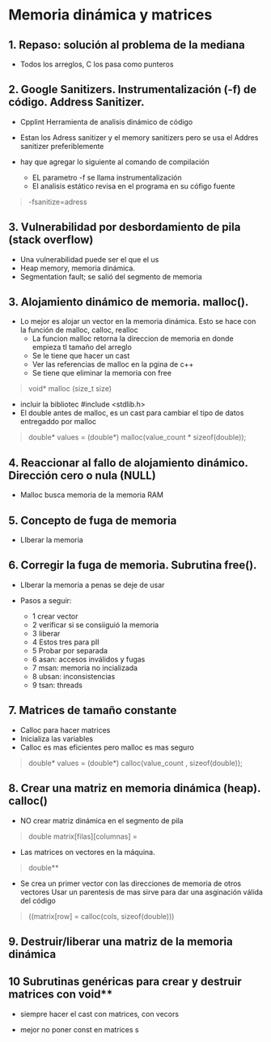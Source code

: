 # Memoria dinámica y matrices

## 1. Repaso: solución al problema de la mediana
- Todos los arreglos, C los pasa como punteros


## 2. Google Sanitizers. Instrumentalización (-f) de código. Address Sanitizer.
- Cpplint Herramienta de analisis dinámico de código
- Estan los Adress sanitizer y el memory sanitizers pero se usa el Addres sanitizer preferiblemente

- hay que agregar lo siguiente al comando de compilación
    - EL parametro -f se llama instrumentalización
    - El analisis estático revisa en el programa en su cófigo fuente
>-fsanitize=adress



## 3. Vulnerabilidad por desbordamiento de pila (stack overflow)
- Una vulnerabilidad puede ser el que el us
- Heap memory, memoria dinámica.
- Segmentation fault; se salió del segmento de memoria

## 3. Alojamiento dinámico de memoria. malloc().
- Lo mejor es alojar un vector en la memoria dinámica. 
Esto se hace con la función de malloc, calloc, realloc
    - La funcion malloc retorna la direccion de memoria en donde empieza tl tamaño del arreglo
    - Se le tiene que hacer un cast 
    - Ver las referencias de malloc en la pgina de c++
    - Se tiene que eliminar la memoria con free

> void* malloc (size_t size)

- incluir la bibliotec #include <stdlib.h> 
- El double antes de malloc, es un cast para cambiar el tipo de datos entregaddo por malloc
> double* values = (double*) malloc(value_count * sizeof(double));



## 4. Reaccionar al fallo de alojamiento dinámico. Dirección cero o nula (NULL)
- Malloc busca memoria de la memoria RAM


## 5. Concepto de fuga de memoria
- LIberar la memoria 


## 6. Corregir la fuga de memoria. Subrutina free().
- LIberar la memoria a penas se deje de usar 

- Pasos a seguir:

    - 1 crear vector
    - 2 verificar si se consiiguió la memoria 
    - 3 liberar
    - 4 Estos tres para pII
    - 5 Probar por separada
    - 6 asan: accesos inválidos y fugas 
    - 7 msan: memoria no incializada
    - 8 ubsan: inconsistencias
    - 9 tsan: threads

## 7. Matrices de tamaño constante
- Calloc para hacer matrices 
- Inicializa las variables
- Calloc es mas eficientes pero malloc es mas seguro


>double* values = (double*) calloc(value_count , sizeof(double));

## 8. Crear una matriz en memoria dinámica (heap). calloc()
- NO crear matriz dinámica en el segmento de pila
>double matrix[filas][columnas] =

- Las matrices on vectores en la máquina.

> double**   

- Se crea un primer vector con las direcciones de memoria de otros vectores
Usar un parentesis de mas sirve para dar una asginación válida del código


>((matrix[row] = calloc(cols, sizeof(double)))


## 9. Destruir/liberar una matriz de la memoria dinámica


## 10 Subrutinas genéricas para crear y destruir matrices con void**
- siempre hacer el cast con matrices, con vecors

- mejor no poner const en matrices 
s